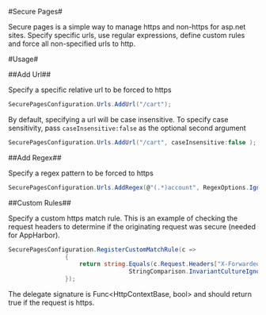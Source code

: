 #Secure Pages#

Secure pages is a simple way to manage https and non-https for asp.net sites.  Specify specific urls, use regular expressions, define custom rules and force all non-specified urls to http.  

#Usage#

##Add Url##

Specify a specific relative url to be forced to https

```C#
SecurePagesConfiguration.Urls.AddUrl("/cart");
```

By default, specifying a url will be case insensitive.  To specify case sensitivity, pass `caseInsensitive:false` as the optional second argument

```C#
SecurePagesConfiguration.Urls.AddUrl("/cart", caseInsensitive:false );
```

##Add Regex##

Specify a regex pattern to be forced to https

```C#
SecurePagesConfiguration.Urls.AddRegex(@"(.*)account", RegexOptions.IgnoreCase | RegexOptions.Compiled | RegexOptions.Singleline);
```

##Custom Rules##

Specify a custom https match rule.  This is an example of checking the request headers to determine if the originating request was secure (needed for AppHarbor).

```C#
SecurePagesConfiguration.RegisterCustomMatchRule(c =>
                {
                    return string.Equals(c.Request.Headers["X-Forwarded-Proto"], "https",
                                  StringComparison.InvariantCultureIgnoreCase);
                });
```

The delegate signature is Func<HttpContextBase, bool> and should return true if the request is https.





